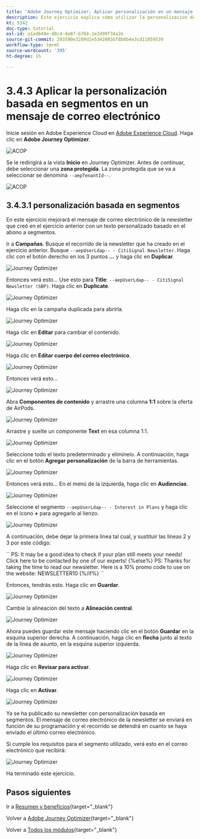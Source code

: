 ```yaml
---
title: 'Adobe Journey Optimizer: Aplicar personalización en un mensaje de correo electrónico'
description: Este ejercicio explica cómo utilizar la personalización de segmentos dentro de un contenido de correo electrónico
kt: 5342
doc-type: tutorial
exl-id: a1ad649e-d0c4-4e87-b784-1e2d99f34a2e
source-git-commit: 203590e3289d2e5342085bf8b6b4e3cd11859539
workflow-type: tm+mt
source-wordcount: '395'
ht-degree: 1%

---
```


# 3.4.3 Aplicar la personalización basada en segmentos en un mensaje de correo electrónico

Inicie sesión en Adobe Experience Cloud en [Adobe Experience Cloud](https://experience.adobe.com). Haga clic en **Adobe Journey Optimizer**.

![ACOP](./../../../../modules/delivery-activation/ajo-b2c/ajob2c-1/images/acophome.png)

Se le redirigirá a la vista **Inicio** en Journey Optimizer. Antes de continuar, debe seleccionar una **zona protegida**. La zona protegida que se va a seleccionar se denomina ``--aepTenantId--``.

![ACOP](./../../../../modules/delivery-activation/ajo-b2c/ajob2c-1/images/acoptriglp.png)

## 3.4.3.1 personalización basada en segmentos

En este ejercicio mejorará el mensaje de correo electrónico de la newsletter que creó en el ejercicio anterior con un texto personalizado basado en el abono a segmentos.

Ir a **Campañas**. Busque el recorrido de la newsletter que ha creado en el ejercicio anterior. Busque `--aepUserLdap-- - CitiSignal Newsletter`. Haga clic con el botón derecho en los 3 puntos **...** y haga clic en **Duplicar**.

![Journey Optimizer](./images/sbp1.png)

Entonces verá esto... Use esto para **Title**: `--aepUserLdap-- - CitiSignal Newsletter (SBP)`. Haga clic en **Duplicate**.

![Journey Optimizer](./images/sbp2.png)

Haga clic en la campaña duplicada para abrirla.

![Journey Optimizer](./images/sbp3.png)

Haga clic en **Editar** para cambiar el contenido.

![Journey Optimizer](./images/sbp3a.png)

Haga clic en **Editar cuerpo del correo electrónico**.

![Journey Optimizer](./images/sbp4.png)

Entonces verá esto...

![Journey Optimizer](./images/sbp5.png)

Abra **Componentes de contenido** y arrastre una columna **1:1** sobre la oferta de AirPods.

![Journey Optimizer](./images/sbp6.png)

Arrastre y suelte un componente **Text** en esa columna 1:1.

![Journey Optimizer](./images/sbp6a.png)

Seleccione todo el texto predeterminado y elimínelo. A continuación, haga clic en el botón **Agregar personalización** de la barra de herramientas.

![Journey Optimizer](./images/sbp7.png)

Entonces verá esto... En el menú de la izquierda, haga clic en **Audiencias**.

![Journey Optimizer](./images/seg1.png)

Seleccione el segmento `--aepUserLdap-- - Interest in Plans` y haga clic en el icono **+** para agregarlo al lienzo.

![Journey Optimizer](./images/seg3.png)

A continuación, debe dejar la primera línea tal cual, y sustituir las líneas 2 y 3 por este código:

&grave;&grave;
    PS: It may be a good idea to check if your plan still meets your needs! Click here to be contacted by one of our experts!
{%else%}
    PS: Thanks for taking the time to read our newsletter. Here is a 10% promo code to use on the website: NEWSLETTER10
{%/if%}
&grave;&grave;

Entonces, tendrás esto. Haga clic en **Guardar**.

![Journey Optimizer](./images/seg4.png)

Cambie la alineación del texto a **Alineación central**.

![Journey Optimizer](./images/sbp9.png)

Ahora puedes guardar este mensaje haciendo clic en el botón **Guardar** en la esquina superior derecha. A continuación, haga clic en **flecha** junto al texto de la línea de asunto, en la esquina superior izquierda.

![Journey Optimizer](./images/sbp9a.png)

Haga clic en **Revisar para activar**.

![Journey Optimizer](./images/oc79afff.png)

Haga clic en **Activar**.

![Journey Optimizer](./images/oc79bfff.png)

Ya se ha publicado su newsletter con personalización basada en segmentos. El mensaje de correo electrónico de la newsletter se enviará en función de su programación y el recorrido se detendrá en cuanto se haya enviado el último correo electrónico.

Si cumple los requisitos para el segmento utilizado, verá esto en el correo electrónico que recibirá:

![Journey Optimizer](./images/sbp20fff.png)

Ha terminado este ejercicio.

## Pasos siguientes

Ir a [Resumen y beneficios](./summary.md){target="_blank"}

Volver a [Adobe Journey Optimizer](journeyoptimizer.md){target="_blank"}

Volver a [Todos los módulos](./../../../../overview.md){target="_blank"}
